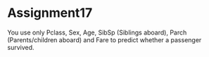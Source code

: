 # Assignment17
You use only Pclass, Sex, Age, SibSp (Siblings aboard), Parch (Parents/children aboard) and Fare to predict whether a passenger survived.
